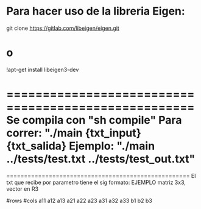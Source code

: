 # Para hacer uso de la libreria Eigen:
git clone https://gitlab.com/libeigen/eigen.git
# o
!apt-get install libeigen3-dev

====================================================
Se compila con "sh compile"
Para correr: "./main {txt_input} {txt_salida}
Ejemplo: "./main ../tests/test.txt ../tests/test_out.txt"
====================================================

====================================================
El txt que recibe por parametro tiene el sig formato:
EJEMPLO matriz 3x3, vector en R3

#rows #cols
a11 a12 a13
a21 a22 a23
a31 a32 a33
b1 b2 b3
